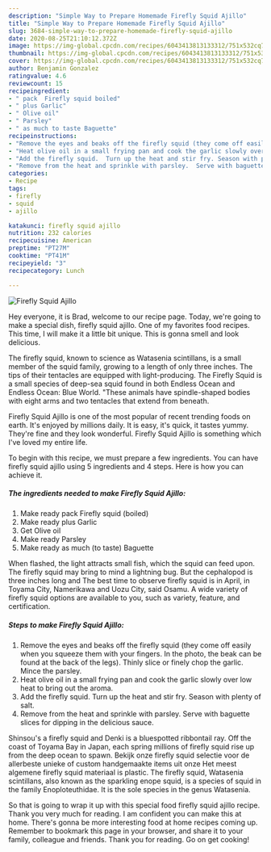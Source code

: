 ```yaml
---
description: "Simple Way to Prepare Homemade Firefly Squid Ajillo"
title: "Simple Way to Prepare Homemade Firefly Squid Ajillo"
slug: 3684-simple-way-to-prepare-homemade-firefly-squid-ajillo
date: 2020-08-25T21:10:12.372Z
image: https://img-global.cpcdn.com/recipes/6043413813133312/751x532cq70/firefly-squid-ajillo-recipe-main-photo.jpg
thumbnail: https://img-global.cpcdn.com/recipes/6043413813133312/751x532cq70/firefly-squid-ajillo-recipe-main-photo.jpg
cover: https://img-global.cpcdn.com/recipes/6043413813133312/751x532cq70/firefly-squid-ajillo-recipe-main-photo.jpg
author: Benjamin Gonzalez
ratingvalue: 4.6
reviewcount: 15
recipeingredient:
- " pack  Firefly squid boiled"
- " plus Garlic"
- " Olive oil"
- " Parsley"
- " as much to taste Baguette"
recipeinstructions:
- "Remove the eyes and beaks off the firefly squid (they come off easily when you squeeze them with your fingers.  In the photo, the beak can be found at the back of the legs). Thinly slice or finely chop the garlic. Mince the parsley."
- "Heat olive oil in a small frying pan and cook the garlic slowly over low heat to bring out the aroma."
- "Add the firefly squid.  Turn up the heat and stir fry. Season with plenty of salt."
- "Remove from the heat and sprinkle with parsley.  Serve with baguette slices for dipping in the delicious sauce."
categories:
- Recipe
tags:
- firefly
- squid
- ajillo

katakunci: firefly squid ajillo 
nutrition: 232 calories
recipecuisine: American
preptime: "PT27M"
cooktime: "PT41M"
recipeyield: "3"
recipecategory: Lunch

---
```



![Firefly Squid Ajillo](https://img-global.cpcdn.com/recipes/6043413813133312/751x532cq70/firefly-squid-ajillo-recipe-main-photo.jpg)

Hey everyone, it is Brad, welcome to our recipe page. Today, we're going to make a special dish, firefly squid ajillo. One of my favorites food recipes. This time, I will make it a little bit unique. This is gonna smell and look delicious.

The firefly squid, known to science as Watasenia scintillans, is a small member of the squid family, growing to a length of only three inches. The tips of their tentacles are equipped with light-producing. The Firefly Squid is a small species of deep-sea squid found in both Endless Ocean and Endless Ocean: Blue World. &#34;These animals have spindle-shaped bodies with eight arms and two tentacles that extend from beneath.

Firefly Squid Ajillo is one of the most popular of recent trending foods on earth. It's enjoyed by millions daily. It is easy, it's quick, it tastes yummy. They're fine and they look wonderful. Firefly Squid Ajillo is something which I've loved my entire life.


To begin with this recipe, we must prepare a few ingredients. You can have firefly squid ajillo using 5 ingredients and 4 steps. Here is how you can achieve it.

<!--inarticleads1-->

##### The ingredients needed to make Firefly Squid Ajillo:

1. Make ready  pack  Firefly squid (boiled)
1. Make ready  plus Garlic
1. Get  Olive oil
1. Make ready  Parsley
1. Make ready  as much (to taste) Baguette


When flashed, the light attracts small fish, which the squid can feed upon. The firefly squid may bring to mind a lightning bug. But the cephalopod is three inches long and The best time to observe firefly squid is in April, in Toyama City, Namerikawa and Uozu City, said Osamu. A wide variety of firefly squid options are available to you, such as variety, feature, and certification. 

<!--inarticleads2-->

##### Steps to make Firefly Squid Ajillo:

1. Remove the eyes and beaks off the firefly squid (they come off easily when you squeeze them with your fingers.  In the photo, the beak can be found at the back of the legs). Thinly slice or finely chop the garlic. Mince the parsley.
1. Heat olive oil in a small frying pan and cook the garlic slowly over low heat to bring out the aroma.
1. Add the firefly squid.  Turn up the heat and stir fry. Season with plenty of salt.
1. Remove from the heat and sprinkle with parsley.  Serve with baguette slices for dipping in the delicious sauce.


Shinsou&#39;s a firefly squid and Denki is a bluespotted ribbontail ray. Off the coast of Toyama Bay in Japan, each spring millions of firefly squid rise up from the deep ocean to spawn. Bekijk onze firefly squid selectie voor de allerbeste unieke of custom handgemaakte items uit onze Het meest algemene firefly squid materiaal is plastic. The firefly squid, Watasenia scintillans, also known as the sparkling enope squid, is a species of squid in the family Enoploteuthidae. It is the sole species in the genus Watasenia. 

So that is going to wrap it up with this special food firefly squid ajillo recipe. Thank you very much for reading. I am confident you can make this at home. There's gonna be more interesting food at home recipes coming up. Remember to bookmark this page in your browser, and share it to your family, colleague and friends. Thank you for reading. Go on get cooking!
